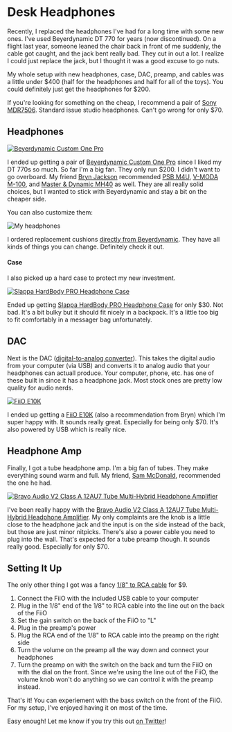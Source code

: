 # Desk Headphones

Recently, I replaced the headphones I've had for a long time with some new ones. I've used Beyerdynamic DT 770 for years (now discontinued). On a flight last year, someone leaned the chair back in front of me suddenly, the cable got caught, and the jack bent really bad. They cut in out a lot. I realize I could just replace the jack, but I thought it was a good excuse to go nuts.

My whole setup with new headphones, case, DAC, preamp, and cables was a little under $400 (half for the headphones and half for all of the toys). You could definitely just get the headphones for $200.

If you're looking for something on the cheap, I recommend a pair of [Sony MDR7506](http://www.amazon.com/gp/product/B000AJIF4E/ref=as_li_tl?ie=UTF8&camp=1789&creative=390957&creativeASIN=B000AJIF4E&linkCode=as2&tag=nothimagic-20&linkId=6BXHOTUBHZAX5Q7M). Standard issue studio headphones. Can't go wrong for only $70.

## Headphones

[![Beyerdynamic Custom One Pro](/content/images/2015/02/beyerdynamic-custom-one-pro-headphone-2_1.jpg)](http://www.amazon.com/gp/product/B00D8BP8H8/ref=as_li_tl?ie=UTF8&camp=1789&creative=390957&creativeASIN=B00D8BP8H8&linkCode=as2&tag=nothimagic-20&linkId=JBYGURZLIKS4QCWK)

I ended up getting a pair of [Beyerdynamic Custom One Pro](http://www.amazon.com/gp/product/B00D8BP8H8/ref=as_li_tl?ie=UTF8&camp=1789&creative=390957&creativeASIN=B00D8BP8H8&linkCode=as2&tag=nothimagic-20&linkId=JBYGURZLIKS4QCWK) since I liked my DT 770s so much. So far I'm a big fan. They only run $200. I didn't want to go overboard. My friend [Bryn Jackson](http://bryn.io) recommended [PSB M4U](http://www.amazon.com/gp/product/B00AFUE7S6/ref=as_li_tl?ie=UTF8&camp=1789&creative=390957&creativeASIN=B00AFUE7S6&linkCode=as2&tag=nothimagic-20&linkId=TBJVUELQSNOM3PNQ), [V-MODA M-100](http://www.amazon.com/gp/product/B00A39PPCG/ref=as_li_tl?ie=UTF8&camp=1789&creative=390957&creativeASIN=B00A39PPCG&linkCode=as2&tag=nothimagic-20&linkId=I47KVJJ324533G6T), and [Master & Dynamic MH40](http://www.amazon.com/gp/product/B00MWDGW28/ref=as_li_tl?ie=UTF8&camp=1789&creative=390957&creativeASIN=B00MWDGW28&linkCode=as2&tag=nothimagic-20&linkId=WBIIYRLW7LOSO7SC) as well. They are all really solid choices, but I wanted to stick with Beyerdynamic and stay a bit on the cheaper side.

You can also customize them:

![My headphones](/content/images/2015/03/2015-03-05-11-25-40-2.jpg)

I ordered replacement cushions [directly from Beyerdynamic](http://north-america.beyerdynamic.com/store/custom_zubehoer.html). They have all kinds of things you can change. Definitely check it out.

#### Case

I also picked up a hard case to protect my new investment.

[![Slappa HardBody PRO Headphone Case](/content/images/2015/02/81l2BF9iIkL-_SL1238_.jpg)](http://www.amazon.com/gp/product/B009NE7B06/ref=as_li_tl?ie=UTF8&camp=1789&creative=390957&creativeASIN=B009NE7B06&linkCode=as2&tag=nothimagic-20&linkId=KJDHEY2ABQXKPPW6)

Ended up getting [Slappa HardBody PRO Headphone Case](http://www.amazon.com/gp/product/B009NE7B06/ref=as_li_tl?ie=UTF8&camp=1789&creative=390957&creativeASIN=B009NE7B06&linkCode=as2&tag=nothimagic-20&linkId=KJDHEY2ABQXKPPW6) for only $30. Not bad. It's a bit bulky but it should fit nicely in a backpack. It's a little too big to fit comfortably in a messager bag unfortunately.

## DAC

Next is the DAC ([digital-to-analog converter](http://en.wikipedia.org/wiki/Digital-to-analog_converter)). This takes the digital audio from your computer (via USB) and converts it to analog audio that your headphones can actuall produce. Your computer, phone, etc. has one of these built in since it has a headphone jack. Most stock ones are pretty low quality for audio nerds.

[![FiiO E10K](/content/images/2015/02/71-y05qW6DL-_SL1500_.jpg)](http://www.amazon.com/gp/product/B00LP3AMC2/ref=as_li_tl?ie=UTF8&camp=1789&creative=390957&creativeASIN=B00LP3AMC2&linkCode=as2&tag=nothimagic-20&linkId=6DBJ5F2FVZRBP6FE)

I ended up getting a [FiiO E10K](http://www.amazon.com/gp/product/B00LP3AMC2/ref=as_li_tl?ie=UTF8&camp=1789&creative=390957&creativeASIN=B00LP3AMC2&linkCode=as2&tag=nothimagic-20&linkId=6DBJ5F2FVZRBP6FE) (also a recommendation from Bryn) which I'm super happy with. It sounds really great. Especially for being only $70. It's also powered by USB which is really nice.

## Headphone Amp

Finally, I got a tube headphone amp. I'm a big fan of tubes. They make everything sound warm and full. My friend, [Sam McDonald](https://twitter.com/sammcd), recommended the one he had.

[![Bravo Audio V2 Class A 12AU7 Tube Multi-Hybrid Headphone Amplifier](/content/images/2015/02/81kQkevc7aL-_SL1500_.jpg)](http://www.amazon.com/gp/product/B00ADR2DTG/ref=as_li_tl?ie=UTF8&camp=1789&creative=390957&creativeASIN=B00ADR2DTG&linkCode=as2&tag=nothimagic-20&linkId=T3R2C7KVBPGBNJR6)

I've been really happy with the [Bravo Audio V2 Class A 12AU7 Tube Multi-Hybrid Headphone Amplifier](http://www.amazon.com/gp/product/B00ADR2DTG/ref=as_li_tl?ie=UTF8&camp=1789&creative=390957&creativeASIN=B00ADR2DTG&linkCode=as2&tag=nothimagic-20&linkId=T3R2C7KVBPGBNJR6). My only complaints are the knob is a little close to the headphone jack and the input is on the side instead of the back, but those are just minor nitpicks. There's also a power cable you need to plug into the wall. That's expected for a tube preamp though. It sounds really good. Especially for only $70.

## Setting It Up

The only other thing I got was a fancy [1/8" to RCA cable](http://www.amazon.com/gp/product/B00DI89MSM/ref=as_li_tl?ie=UTF8&camp=1789&creative=390957&creativeASIN=B00DI89MSM&linkCode=as2&tag=nothimagic-20&linkId=NKSR3RM3OKZXME5B) for $9.

1. Connect the FiiO with the included USB cable to your computer
2. Plug in the 1/8" end of the 1/8" to RCA cable into the line out on the back of the FiiO
3. Set the gain switch on the back of the FiiO to "L"
4. Plug in the preamp's power
5. Plug the RCA end of the 1/8" to RCA cable into the preamp on the right side
6. Turn the volume on the preamp all the way down and connect your headphones
7. Turn the preamp on with the switch on the back and turn the FiiO on with the dial on the front. Since we're using the line out of the FiiO, the volume knob won't do anything so we can control it with the preamp instead.

That's it! You can experiement with the bass switch on the front of the FiiO. For my setup, I've enjoyed having it on most of the time.

Easy enough! Let me know if you try this out [on Twitter](https://twitter.com/soffes)!
